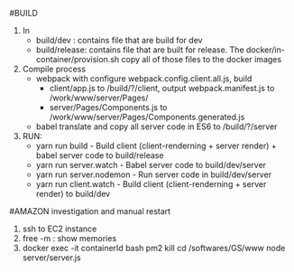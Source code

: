 #BUILD
1. In 
   - build/dev : contains file that are build for dev
   - build/release: contains file that are built for release.
     The docker/in-container/provision.sh copy all of those files to the docker images
2. Compile process
   - webpack with configure webpack.config.client.all.js, build
     + client/app.js to /build/?/client, output webpack.manifest.js to /work/www/server/Pages/ 
     + server/Pages/Components.js to /work/www/server/Pages/Components.generated.js
   - babel translate and copy all server code in ES6 to /build/?/server
2. RUN:
   - yarn run build - Build client (client-renderning + server render) + babel server code to build/release
   - yarn run server.watch - Babel server code to build/dev/server
   - yarn run server.nodemon - Run server code in build/dev/server
   - yarn run client.watch - Build client (client-renderning + server render) to build/dev
  
#AMAZON investigation and manual restart
1. ssh to EC2 instance
2. free -m : show memories
3. docker exec -it containerId bash
   pm2 kill
   cd /softwares/GS/www
   node server/server.js